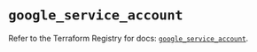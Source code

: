 # `google_service_account`

Refer to the Terraform Registry for docs: [`google_service_account`](https://registry.terraform.io/providers/hashicorp/google-beta/6.49.1/docs/resources/google_service_account).
